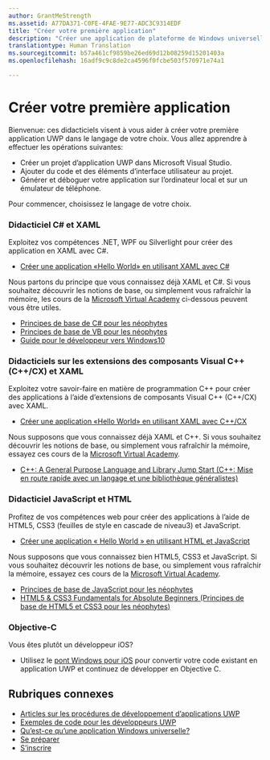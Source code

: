 ```yaml
---
author: GrantMeStrength
ms.assetid: A77DA371-C0FE-4FAE-9E77-ADC3C9314EDF
title: "Créer votre première application"
description: "Créer une application de plateforme de Windows universelle (UWP) pour Windows 10 est plus simple que vous le pensez."
translationtype: Human Translation
ms.sourcegitcommit: b57a461cf9859be26ed69d12b08259d15201403a
ms.openlocfilehash: 16adf9c9c8de2ca4596f0fcbe503f570971e74a1

---
```

# Créer votre première application

Bienvenue: ces didacticiels visent à vous aider à créer votre première application UWP dans le langage de votre choix. Vous allez apprendre à effectuer les opérations suivantes:

-   Créer un projet d’application UWP dans Microsoft Visual Studio.
-   Ajouter du code et des éléments d’interface utilisateur au projet.
-   Générer et déboguer votre application sur l’ordinateur local et sur un émulateur de téléphone.

Pour commencer, choisissez le langage de votre choix.


<!--

<table Width="100%">
<colgroup>
<col width="33%" />
<col width="33%" />
<Col width="33%" />
</colgroup>


<tbody>

<tr style="background-color: #f2f2f2">
<td align="left"><strong style="color: #8888ff">C# and XAML</strong><p><ul><li>Hello World, with C#</li><li>Link to docs</li></ul></p></td>
<td align="left"><strong style="color: #8888ff">C++ and XAML</strong><p><ul><li><a href="http://go.microsoft.com/fwlink/p/?LinkId=533896">C++</a>Hello World, C++</a></li><li>Link to docs</li></ul></p></td>
<td align="left"><strong style="color: #8888ff">JS and HTML</strong><p><ul><li>Hello World, with C#</li><li>Link to docs</li></ul></p></td>


</tr>



</table>

-->


### Didacticiel C# et XAML

Exploitez vos compétences .NET, WPF ou Silverlight pour créer des application en XAML avec C#.

* [Créer une application «Hello World» en utilisant XAML avec C#](create-a-hello-world-app-xaml-universal.md)

Nous partons du principe que vous connaissez déjà XAML et C#. Si vous souhaitez découvrir les notions de base, ou simplement vous rafraîchir la mémoire, les cours de la [Microsoft Virtual Academy](http://www.microsoftvirtualacademy.com/) ci-dessous peuvent vous être utiles.

* [Principes de base de C# pour les néophytes](https://mva.microsoft.com/en-US/training-courses/c-fundamentals-for-absolute-beginners-16169)
* [Principes de base de VB pour les néophytes](http://www.microsoftvirtualacademy.com/training-courses/vb-fundamentals-for-absolute-beginners)
* [Guide pour le développeur vers Windows10](https://mva.microsoft.com/en-US/training-courses/a-developers-guide-to-windows-10-12618)

### Didacticiels sur les extensions des composants Visual C++ (C++/CX) et XAML

Exploitez votre savoir-faire en matière de programmation C++ pour créer des applications à l’aide d’extensions de composants Visual C++ (C++/CX) avec XAML.

* [Créer une application «Hello World» en utilisant XAML avec C++/CX](create-a-basic-windows-10-app-in-cpp.md)

Nous supposons que vous connaissez déjà XAML et C++. Si vous souhaitez découvrir les notions de base, ou simplement vous rafraîchir la mémoire, essayez ces cours de la [Microsoft Virtual Academy](http://go.microsoft.com/fwlink/p/?LinkID=389916).

* [C++: A General Purpose Language and Library Jump Start (C++: Mise en route rapide avec un langage et une bibliothèque généralistes)](http://www.microsoftvirtualacademy.com/training-courses/c-a-general-purpose-language-and-library-jump-start)

### Didacticiel JavaScript et HTML

Profitez de vos compétences web pour créer des applications à l’aide de HTML5, CSS3 (feuilles de style en cascade de niveau3) et JavaScript.

* [Créer une application « Hello World » en utilisant HTML et JavaScript](create-a-hello-world-app-js-universal.md)

Nous supposons que vous connaissez bien HTML5, CSS3 et JavaScript. Si vous souhaitez découvrir les notions de base, ou simplement vous rafraîchir la mémoire, essayez ces cours de la [Microsoft Virtual Academy](http://go.microsoft.com/fwlink/p/?LinkID=389916).

* [Principes de base de JavaScript pour les néophytes](http://www.microsoftvirtualacademy.com/training-courses/javascript-fundamentals-for-absolute-beginners)
* [HTML5 &amp; CSS3 Fundamentals for Absolute Beginners (Principes de base de HTML5 et CSS3 pour les néophytes)](http://www.microsoftvirtualacademy.com/training-courses/html5-css3-fundamentals-development-for-absolute-beginners)

### Objective-C

Vous êtes plutôt un développeur iOS? 

* Utilisez le [pont Windows pour iOS](https://developer.microsoft.com/windows/bridges/ios) pour convertir votre code existant en application UWP et continuez de développer en Objective C.


## Rubriques connexes

* [Articles sur les procédures de développement d’applications UWP](https://developer.microsoft.com/windows/develop)
* [Exemples de code pour les développeurs UWP](https://developer.microsoft.com/windows/samples)
* [Qu’est-ce qu’une application Windows universelle?](whats-a-uwp.md)
* [Se préparer](get-set-up.md)
* [S’inscrire](sign-up.md)





<!--HONumber=Sep16_HO2-->


